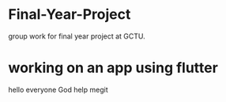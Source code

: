 # Final-Year-Project
group work for final year project at GCTU.
# working on an app using flutter
 hello everyone
 God help megit